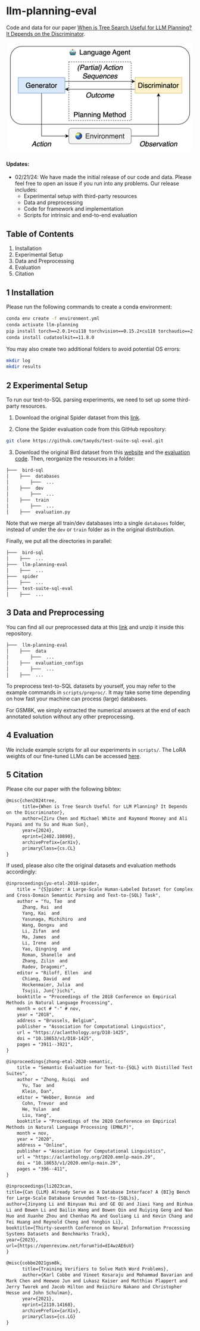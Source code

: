 # llm-planning-eval
Code and data for our paper [When is Tree Search Useful for LLM Planning? It Depends on the Discriminator](https://arxiv.org/abs/2402.10890).

![Overview](overview.png)

#### Updates:

- 02/21/24: We have made the initial release of our code and data. Please feel free to open an issue if you run into any problems. Our release includes:
  - Experimental setup with third-party resources 
  - Data and preprocessing
  - Code for framework and implementation
  - Scripts for intrinsic and end-to-end evaluation

## Table of Contents

1. Installation
2. Experimental Setup
3. Data and Preprocessing
4. Evaluation
5. Citation

## 1 Installation

Please run the following commands to create a conda environment:
```sh
conda env create -f environment.yml
conda activate llm-planning
pip install torch==2.0.1+cu118 torchvision==0.15.2+cu118 torchaudio==2.0.2 --index-url https://download.pytorch.org/whl/cu118
conda install cudatoolkit==11.8.0
```
You may also create two additional folders to avoid potential OS errors:
```sh
mkdir log
mkdir results
```

## 2 Experimental Setup

To run our text-to-SQL parsing experiments, we need to set up some third-party resources.

1. Download the original Spider dataset from this [link](https://drive.google.com/uc?export=download&id=1TqleXec_OykOYFREKKtschzY29dUcVAQ).

2. Clone the Spider evaluation code from this GitHub repository:
```sh
git clone https://github.com/taoyds/test-suite-sql-eval.git
```

3. Download the original Bird dataset from this [website](https://bird-bench.github.io/) and the [evaluation code](https://github.com/AlibabaResearch/DAMO-ConvAI/blob/3c1890d16b775a449ce77736c146adde6dafd45c/bird/llm/src/evaluation.py). Then, reorganize the resources in a folder:
```
├───  bird-sql
│    ├───  databases
│        ├───  ...
│    ├───  dev
│        ├───  ...
│    ├───  train
│        ├───  ...
│    ├───  evaluation.py
```
Note that we merge all train/dev databases into a single `databases` folder, instead of under the `dev` or `train` folder as in the original distribution.

Finally, we put all the directories in parallel:
```
├───  bird-sql
│    ├───  ...
├───  llm-planning-eval
│    ├───  ...
├───  spider
│    ├───  ...
├───  test-suite-sql-eval
│    ├───  ...
```

## 3 Data and Preprocessing

You can find all our preprocessed data at this [link](https://buckeyemailosu-my.sharepoint.com/:u:/g/personal/chen_8336_buckeyemail_osu_edu/ETFggRmzpqpOlbP1Sk7_qYcBtXe-VQaam-ERsOeDwQCryA?e=2UfJuM) and unzip it inside this repository.
```
├───  llm-planning-eval
│    ├───  data
│        ├───  ...
│    ├───  evaluation_configs
│        ├───  ...
│    ├───  ...
```

To preprocess text-to-SQL datasets by yourself, you may refer to the example commands in `scripts/preproc/`. It may take some time depending on how fast your machine can process (large) databases.

For GSM8K, we simply extracted the numerical answers at the end of each annotated solution without any other preprocessing.

## 4 Evaluation

We include example scripts for all our experiments in `scripts/`. The LoRA weights of our fine-tuned LLMs can be accessed [here](https://buckeyemailosu-my.sharepoint.com/:f:/g/personal/chen_8336_buckeyemail_osu_edu/Et4r77yq4WJIjaSHfh-D1mEBZDpGA69KWvQZqizBD7_tBQ?e=RcHN5S).

## 5 Citation
Please cite our paper with the following bibtex:
```
@misc{chen2024tree,
      title={When is Tree Search Useful for LLM Planning? It Depends on the Discriminator}, 
      author={Ziru Chen and Michael White and Raymond Mooney and Ali Payani and Yu Su and Huan Sun},
      year={2024},
      eprint={2402.10890},
      archivePrefix={arXiv},
      primaryClass={cs.CL}
}
```

If used, please also cite the original datasets and evaluation methods accordingly:
```
@inproceedings{yu-etal-2018-spider,
    title = "{S}pider: A Large-Scale Human-Labeled Dataset for Complex and Cross-Domain Semantic Parsing and Text-to-{SQL} Task",
    author = "Yu, Tao  and
      Zhang, Rui  and
      Yang, Kai  and
      Yasunaga, Michihiro  and
      Wang, Dongxu  and
      Li, Zifan  and
      Ma, James  and
      Li, Irene  and
      Yao, Qingning  and
      Roman, Shanelle  and
      Zhang, Zilin  and
      Radev, Dragomir",
    editor = "Riloff, Ellen  and
      Chiang, David  and
      Hockenmaier, Julia  and
      Tsujii, Jun{'}ichi",
    booktitle = "Proceedings of the 2018 Conference on Empirical Methods in Natural Language Processing",
    month = oct # "-" # nov,
    year = "2018",
    address = "Brussels, Belgium",
    publisher = "Association for Computational Linguistics",
    url = "https://aclanthology.org/D18-1425",
    doi = "10.18653/v1/D18-1425",
    pages = "3911--3921",
}
```

```
@inproceedings{zhong-etal-2020-semantic,
    title = "Semantic Evaluation for Text-to-{SQL} with Distilled Test Suites",
    author = "Zhong, Ruiqi  and
      Yu, Tao  and
      Klein, Dan",
    editor = "Webber, Bonnie  and
      Cohn, Trevor  and
      He, Yulan  and
      Liu, Yang",
    booktitle = "Proceedings of the 2020 Conference on Empirical Methods in Natural Language Processing (EMNLP)",
    month = nov,
    year = "2020",
    address = "Online",
    publisher = "Association for Computational Linguistics",
    url = "https://aclanthology.org/2020.emnlp-main.29",
    doi = "10.18653/v1/2020.emnlp-main.29",
    pages = "396--411",
}
```

```
@inproceedings{li2023can,
title={Can {LLM} Already Serve as A Database Interface? A {BI}g Bench for Large-Scale Database Grounded Text-to-{SQL}s},
author={Jinyang Li and Binyuan Hui and GE QU and Jiaxi Yang and Binhua Li and Bowen Li and Bailin Wang and Bowen Qin and Ruiying Geng and Nan Huo and Xuanhe Zhou and Chenhao Ma and Guoliang Li and Kevin Chang and Fei Huang and Reynold Cheng and Yongbin Li},
booktitle={Thirty-seventh Conference on Neural Information Processing Systems Datasets and Benchmarks Track},
year={2023},
url={https://openreview.net/forum?id=dI4wzAE6uV}
}
```

```
@misc{cobbe2021gsm8k,
      title={Training Verifiers to Solve Math Word Problems}, 
      author={Karl Cobbe and Vineet Kosaraju and Mohammad Bavarian and Mark Chen and Heewoo Jun and Lukasz Kaiser and Matthias Plappert and Jerry Tworek and Jacob Hilton and Reiichiro Nakano and Christopher Hesse and John Schulman},
      year={2021},
      eprint={2110.14168},
      archivePrefix={arXiv},
      primaryClass={cs.LG}
}
```